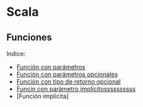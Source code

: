 # Scala

## Funciones

Indice:  
- [Función con parámetros](https://github.com/forraxa/Scala/blob/master/funciones/funciones%20con%20parametros.md)   
- [Función con parámetros opcionales](https://github.com/forraxa/Scala/blob/master/funciones/funci%C3%B3n%20con%20par%C3%A1metros%20opcionales.md)   
- [Función con tipo de retorno opcional](https://github.com/forraxa/Scala/blob/master/funciones/funci%C3%B3n%20con%20tipo%20de%20retorno%20opcional.md)   
- [Funcin con parámetro implícitossssssssss](#http://marca.com)    
- [Función implícita]    



